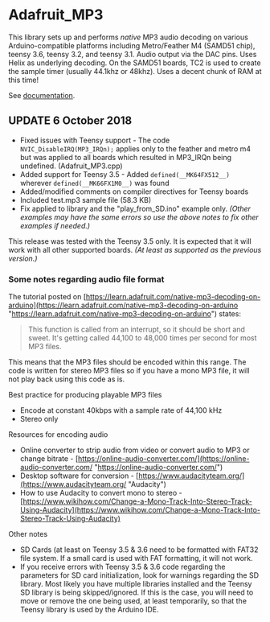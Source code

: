 # Adafruit_MP3
This library sets up and performs *native* MP3 audio decoding on various Arduino-compatible platforms including Metro/Feather M4 (SAMD51 chip), teensy 3.6, teensy 3.2, and teensy 3.1. Audio output via the DAC pins. Uses Helix as underlying decoding. On the SAMD51 boards, TC2 is used to create the sample timer (usually 44.1khz or 48khz). Uses a decent chunk of RAM at this time!

See [documentation](https://adafruit.github.io/Adafruit_MP3/classAdafruit__mp3.html).

## UPDATE 6 October 2018 ##

- Fixed issues with Teensy support - The code `NVIC_DisableIRQ(MP3_IRQn);` applies only to the feather and metro m4 but was applied to all boards which resulted in MP3\_IRQn being undefined. (Adafruit\_MP3.cpp)
- Added support for Teensy 3.5 - Added `defined(__MK64FX512__)` wherever `defined(__MK66FX1M0__)` was found
- Added/modified comments on compiler directives for Teensy boards
- Included test.mp3 sample file (58.3 KB)
- Fix applied to library and the "play_from_SD.ino" example only. *(Other examples may have the same errors so use the above notes to fix other examples if needed.)*

This release was tested with the Teensy 3.5 only. It is expected that it will work with all other supported boards. *(At least as supported as the previous version.)*

### Some notes regarding audio file format ###

The tutorial posted on [https://learn.adafruit.com/native-mp3-decoding-on-arduino](https://learn.adafruit.com/native-mp3-decoding-on-arduino "https://learn.adafruit.com/native-mp3-decoding-on-arduino") states:
> This function is called from an interrupt, so it should be short and sweet. It's getting called 44,100 to 48,000 times per second for most MP3 files.
 
This means that the MP3 files should be encoded within this range. The code is written for stereo MP3 files so if you have a mono MP3 file, it will not play back using this code as is.

Best practice for producing playable MP3 files

- Encode at constant 40kbps with a sample rate of 44,100 kHz
- Stereo only

Resources for encoding audio

- Online converter to strip audio from video or convert audio to MP3 or change bitrate - [https://online-audio-converter.com/](https://online-audio-converter.com/ "https://online-audio-converter.com/")
- Desktop software for conversion - [https://www.audacityteam.org/](https://www.audacityteam.org/ "Audacity")
- How to use Audacity to convert mono to stereo - [https://www.wikihow.com/Change-a-Mono-Track-Into-Stereo-Track-Using-Audacity](https://www.wikihow.com/Change-a-Mono-Track-Into-Stereo-Track-Using-Audacity)

Other notes



- SD Cards (at least on Teensy 3.5 & 3.6 need to be formatted with FAT32 file system. If a small card is used with FAT formatting, it will not work.
- If you receive errors with Teensy 3.5 & 3.6 code regarding the parameters for SD card initialization, look for warnings regarding the SD library. Most likely you have multiple libraries installed and the Teensy SD library is being skipped/ignored. If this is the case, you will need to move or remove the one being used, at least temporarily, so that the Teensy library is used by the Arduino IDE.



